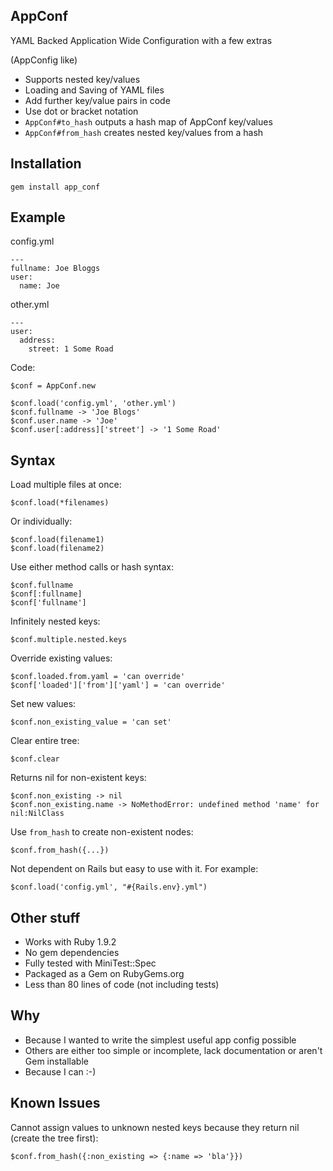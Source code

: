 AppConf
----------------------------------

YAML Backed Application Wide Configuration with a few extras

(AppConfig like)

* Supports nested key/values
* Loading and Saving of YAML files
* Add further key/value pairs in code
* Use dot or bracket notation
* `AppConf#to_hash` outputs a hash map of AppConf key/values
* `AppConf#from_hash` creates nested key/values from a hash

Installation
----------------------------------

    gem install app_conf

Example
----------------------------------

config.yml

    ---
    fullname: Joe Bloggs
    user:
      name: Joe

other.yml

    ---
    user:
      address:
        street: 1 Some Road

Code:

    $conf = AppConf.new

    $conf.load('config.yml', 'other.yml')
    $conf.fullname -> 'Joe Blogs'
    $conf.user.name -> 'Joe'
    $conf.user[:address]['street'] -> '1 Some Road'

Syntax
----------------------------------

Load multiple files at once:

    $conf.load(*filenames)

Or individually:

    $conf.load(filename1)
    $conf.load(filename2)

Use either method calls or hash syntax:

    $conf.fullname
    $conf[:fullname]
    $conf['fullname']

Infinitely nested keys:

    $conf.multiple.nested.keys

Override existing values:

    $conf.loaded.from.yaml = 'can override'
    $conf['loaded']['from']['yaml'] = 'can override'

Set new values:

    $conf.non_existing_value = 'can set'

Clear entire tree:

    $conf.clear

Returns nil for non-existent keys:

    $conf.non_existing -> nil
    $conf.non_existing.name -> NoMethodError: undefined method 'name' for nil:NilClass

Use `from_hash` to create non-existent nodes:

    $conf.from_hash({...})

Not dependent on Rails but easy to use with it. For example:

    $conf.load('config.yml', "#{Rails.env}.yml")

Other stuff
----------------------------------
* Works with Ruby 1.9.2
* No gem dependencies
* Fully tested with MiniTest::Spec
* Packaged as a Gem on RubyGems.org
* Less than 80 lines of code (not including tests)

Why
----------------------------------
* Because I wanted to write the simplest useful app config possible
* Others are either too simple or incomplete, lack documentation or aren't Gem installable
* Because I can :-)

Known Issues
----------------------------------
Cannot assign values to unknown nested keys because they return nil (create the tree first):

    $conf.from_hash({:non_existing => {:name => 'bla'}})

